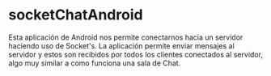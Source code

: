# socketChatAndroid
Esta aplicación de Android nos permite conectarnos hacia un servidor haciendo uso de Socket's.
La aplicación permite enviar mensajes al servidor y estos son recibidos por todos los clientes conectados al servidor, algo muy similar a como funciona una sala de Chat.

